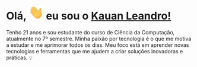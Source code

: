 # Olá, <img src="https://raw.githubusercontent.com/ABSphreak/ABSphreak/master/gifs/Hi.gif" width="40px" /> eu sou o <a href="https://github.com/robert-z" target="_blank">Kauan Leandro!</a>
Tenho 21 anos e sou estudante do curso de Ciência da Computação, atualmente no 7º semestre. Minha paixão por tecnologia é o que me motiva a estudar e me aprimorar todos os dias. Meu foco está em aprender novas tecnologias e ferramentas que me ajudem a criar soluções inovadoras e práticas. 💡
